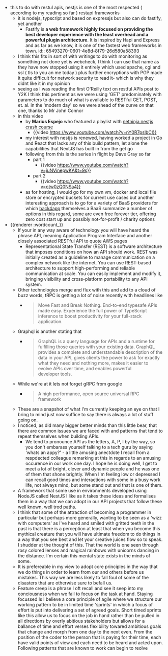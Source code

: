 - this to do with restul apis, nestjs is one of the most respected ( according to my reading so far ) restapi frameworks
	- it is nodejs, typscript and based on expressjs but also can do fastify, yet another
		- Fastify is **a web framework highly focused on providing the best developer experience with the least overhead and a powerful plugin architecture**. It is inspired by Hapi and Express and as far as we know, it is one of the fastest web frameworks in town.
		  id:: 65493270-0601-4e8d-8f79-26d580a58393
	- I think this fits in sort of with writings to do with monitoring as something not done yet is webcheck, I think I can use that name as they have now stopped using it entirely which used apache, cgi and ssl ( tls to you an me today ) plus further encryptions with PGP made it quite difficult for network security to read it- which is why they didnt like it in my opinion
	- seeing as I was reading the first O'Reilly text on restful APIs post to Y2K I think this pertinent as we were using 'GET' predominately with parameters to do much of what is available to RESTful GET, POST, et. al. in the 'modern day' so we were ahead of the curve on that one, thanks to Mr John Connor
	- in this video
		- by **Marius Espejo** who featured a playlist with [netninja nestjs crash course](https://www.youtube.com/watch?v=pcX97ZrTE6M&list=PL4cUxeGkcC9g8YFseGdkyj9RH9kVs_cMr)
			- {{video https://www.youtube.com/watch?v=nY0R7pslbCI}}
		- my interest with nestjs is renewed, having worked a project in Go and React that lacks any of this build pattern, let alone the capabilities that NextJS has built in from the get go
		- following from this is the series in flight by Dave Gray so far
			- part 1
				- {{video https://www.youtube.com/watch?v=juNVinepwKA&t=9s}}
			- part 2
				- {{video https://www.youtube.com/watch?v=otw0zQ0NSa4}}
		- as for hosting, I would go for my own vm, docker and local file store or encrypted buckets for current use cases but another interesting approach is to go for a variety of BaaS providers for which [back4app](https://blog.back4app.com/nest-js-hosting-providers/) themselves a BaaS summarize a number of options in this regard, some are even free forever tier, offering zero cost start up and possibly not-for-profit / charity options
- {{renderer :wordcount_}}
	- If your in any way aware of technology you will have heard the phrase API, meaning Application Program Interface and another closely associated RESTful API to quote AWS pages
		- Representational State Transfer (REST) is a software architecture that imposes conditions on how an API should work. REST was initially created as a guideline to manage communication on a complex network like the internet. You can use REST-based architecture to support high-performing and reliable communication at scale. You can easily implement and modify it, bringing visibility and cross-platform portability to any API system.
	- Other technologies merge and flux with this and add to a cloud of buzz words, tRPC is getting a lot of noise recently with headlines like
		- > Move Fast and Break Nothing.
		  End-to-end typesafe APIs made easy.
		  Experience the full power of TypeScript inference to boost productivity
		  for your full-stack application.
	- Graphql is another stating that
		- > GraphQL is a query language for APIs and a runtime for fulfilling those queries with your existing data. GraphQL provides a complete and understandable description of the data in your API, gives clients the power to ask for exactly what they need and nothing more, makes it easier to evolve APIs over time, and enables powerful developer tools.
	- While we're at it lets not forget gRPC from google
		- >A high performance, open source universal RPC framework
	- These are a snapshot of what I'm currently keeping an eye on that I bring to mind just now suffice to say there is always a lot of stuff going on.
	- I noticed, as did many bigger better minds than this little bear, that there are common issues we are faced with and patterns that tend to repeat themselves when building APIs.
		- We tend to pronounce API as the letters, A, P, I by the way, so you don't embarass yourself talking to a tech guru by saying 'whats an appy?' - a little amusing anectdote I recall from a respdected colleague remarking at this in regards to an amusing occurence in our work one day. I hope he is doing well, I get to meet a lot of bright, clever and dynamic people and he was one of them that shone brightly. When I'm feeling low or depressed I can recall good times and interactions with some in a busy work life, not always mind, but some stand out and that is one of them.
	- A framework that some use in environments developed using NodeJS called NestJS I like as it takes these ideas and formalises them in a way that we can adopt in our API projects that follow these well known, well trod paths.
	- I think that some of the attraction of becoming a programmer in particular but perhaps more generally, wanting to be seen as a 'wizz with computers' as I've heard and smiled with gritted teeth in the past is that there is a perception at least that when you become this mythical creature that you will have ultimate freedom to do things in a way that you see best and let your creative juices flow so to speak. I shudder at the thought of this. That the world is one seen through rosy colored lenses and magical rainbows with unicorns dancing in the distance. I'm certain this mental state exists in the minds of some.
	- It is prefereable in my view to adopt core principles in the way that we do things in order to learn from our and others before us mistakes. This way we are less likely to fall foul of some of the disasters that are otherwise sure to befall us.
	- Feature creep is a phrase I oft recall and see it seep into my conciousness when we fail to focus on the task at hand. Staying focussed Is I believe a core principle of agile where we structure our working pattern to be in limited time 'sprints' in which a focus of effort is put into delivering a set of agreed goals. Short timed sprints like this allow us to focus on the job in hand rather than be pulled in all directions by overly abitious stakeholders but allows for a ballance of time and effort verses flexibility towared ambitious goals that change and morph from one day to the next even. From the position of the coder to the person that is paying for their time, each have valid points of view and each need to be heard and acted upon. Following patterns that are known to work can begin to reolve